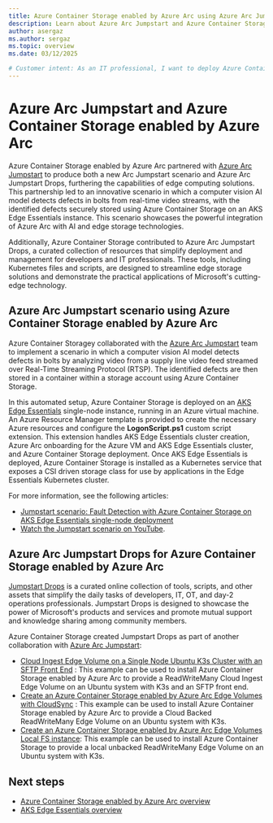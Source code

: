 ```yaml
---
title: Azure Container Storage enabled by Azure Arc using Azure Arc Jumpstart
description: Learn about Azure Arc Jumpstart and Azure Container Storage enabled by Azure Arc.
author: asergaz
ms.author: sergaz
ms.topic: overview
ms.date: 03/12/2025

# Customer intent: As an IT professional, I want to deploy Azure Container Storage on an AKS Edge Essentials instance, so that I can efficiently manage and store data from real-time AI analysis of video feeds in an edge computing environment.
---
```


# Azure Arc Jumpstart and Azure Container Storage enabled by Azure Arc

Azure Container Storage enabled by Azure Arc partnered with [Azure Arc Jumpstart](https://azurearcjumpstart.com/) to produce both a new Arc Jumpstart scenario and Azure Arc Jumpstart Drops, furthering the capabilities of edge computing solutions. This partnership led to an innovative scenario in which a computer vision AI model detects defects in bolts from real-time video streams, with the identified defects securely stored using Azure Container Storage on an AKS Edge Essentials instance. This scenario showcases the powerful integration of Azure Arc with AI and edge storage technologies.

Additionally, Azure Container Storage contributed to Azure Arc Jumpstart Drops, a curated collection of resources that simplify deployment and management for developers and IT professionals. These tools, including Kubernetes files and scripts, are designed to streamline edge storage solutions and demonstrate the practical applications of Microsoft's cutting-edge technology.

## Azure Arc Jumpstart scenario using Azure Container Storage enabled by Azure Arc

Azure Container Storagey collaborated with the [Azure Arc Jumpstart](https://azurearcjumpstart.com/) team to implement a scenario in which a computer vision AI model detects defects in bolts by analyzing video from a supply line video feed streamed over Real-Time Streaming Protocol (RTSP). The identified defects are then stored in a container within a storage account using Azure Container Storage.

In this automated setup, Azure Container Storage is deployed on an [AKS Edge Essentials](/azure/aks/hybrid/aks-edge-overview) single-node instance, running in an Azure virtual machine. An Azure Resource Manager template is provided to create the necessary Azure resources and configure the **LogonScript.ps1** custom script extension. This extension handles AKS Edge Essentials cluster creation, Azure Arc onboarding for the Azure VM and AKS Edge Essentials cluster, and Azure Container Storage deployment. Once AKS Edge Essentials is deployed, Azure Container Storage is installed as a Kubernetes service that exposes a CSI driven storage class for use by applications in the Edge Essentials Kubernetes cluster.

For more information, see the following articles:

- [Jumpstart scenario: Fault Detection with Azure Container Storage on AKS Edge Essentials single-node deployment](https://jumpstart.azure.com/azure_arc_jumpstart/azure_edge_iot_ops/aks_edge_essentials_single_acsa)
- [Watch the Jumpstart scenario on YouTube](https://youtu.be/Qnh2UH1g6Q4).

## Azure Arc Jumpstart Drops for Azure Container Storage enabled by Azure Arc

[Jumpstart Drops](https://aka.ms/jumpstartdrops) is a curated online collection of tools, scripts, and other assets that simplify the daily tasks of developers, IT, OT, and day-2 operations professionals. Jumpstart Drops is designed to showcase the power of Microsoft's products and services and promote mutual support and knowledge sharing among community members.

Azure Container Storage created Jumpstart Drops as part of another collaboration with [Azure Arc Jumpstart](https://azurearcjumpstart.com/):

- [Cloud Ingest Edge Volume on a Single Node Ubuntu K3s Cluster with an SFTP Front End](https://jumpstart.azure.com/azure_jumpstart_drops?drop=Azure%20Container%20Storage%20enabled%20by%20Azure%20Arc%20SFTP&fs=true) : This example can be used to install Azure Container Storage enabled by Azure Arc to provide a ReadWriteMany Cloud Ingest Edge Volume on an Ubuntu system with K3s and an SFTP front end.
- [Create an Azure Container Storage enabled by Azure Arc Edge Volumes with CloudSync](https://jumpstart.azure.com/azure_jumpstart_drops?drop=Create%20an%20Azure%20Container%20Storage%20enabled%20by%20Azure%20Arc%20Edge%20Volumes%20with%20CloudSync&fs=true) : This example can be used to install Azure Container Storage enabled by Azure Arc to provide a Cloud Backed ReadWriteMany Edge Volume on an Ubuntu system with K3s.
- [Create an Azure Container Storage enabled by Azure Arc Edge Volumes Local FS instance](https://jumpstart.azure.com/azure_jumpstart_drops?drop=Create%20an%20Azure%20Container%20Storage%20enabled%20by%20Azure%20Arc%20Edge%20Volumes%20Local%20FS%20instance&fs=true): This example can be used to install Azure Container Storage to provide a local unbacked ReadWriteMany Edge Volume on an Ubuntu system with K3s.

## Next steps

- [Azure Container Storage enabled by Azure Arc overview](overview.md)
- [AKS Edge Essentials overview](/azure/aks/hybrid/aks-edge-overview)
